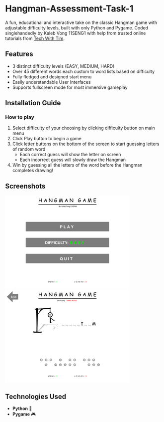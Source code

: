 # Hangman-Assessment-Task-1
A fun, educational and interactive take on the classic Hangman game with adjustable difficulty levels, built with only Python and Pygame. Coded singlehandedly by Kaleb Vong 11SENG1 with help from trusted online tutorials from [Tech With Tim](https://www.youtube.com/@TechWithTim).

## Features
- 3 distinct difficulty levels (EASY, MEDIUM, HARD)
- Over 45 different words each custom to word lists based on difficulty
- Fully fledged and designed start menu
- Easily understandable User Interfaces
- Supports fullscreen mode for most immersive gameplay

## Installation Guide

### How to play
1. Select difficulty of your choosing by clicking difficulty button on main menu
2. Click Play button to begin a game
3. Click letter buttons on the bottom of the screen to start guessing letters of random word
   - Each correct guess will show the letter on screen
   - Each incorrect guess will slowly draw the Hangman
4. Win by guessing all the letters of the word before the Hangman completes drawing!

## Screenshots
<img src="screenshots/mainmenu.png" width="400"/> <img src="screenshots/gameplay.png" width="400"/>

## Technologies Used
- **Python** 🐍  
- **Pygame** 🎮  
